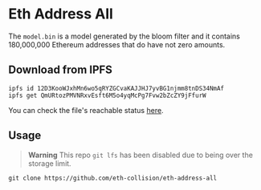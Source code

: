 # Eth Address All

The `model.bin` is a model generated by the bloom filter and it contains 180,000,000 Ethereum addresses that do have not zero amounts.

## Download from IPFS

```
ipfs id 12D3KooWJxhMn6wo5qRYZGCvaKAJJHJ7yvBG1njmm8tnDS34NmAf
ipfs get QmURtozPMVNRxvEsft6M5o4yqMcPg7Fvw2bZcZY9jFfurW
```

You can check the file's reachable status [here](https://ipfs-check.on.fleek.co/?cid=QmURtozPMVNRxvEsft6M5o4yqMcPg7Fvw2bZcZY9jFfurW&multiaddr=%2Fp2p%2F12D3KooWJxhMn6wo5qRYZGCvaKAJJHJ7yvBG1njmm8tnDS34NmAf).

## Usage

>**Warning**
>This repo `git lfs` has been disabled due to being over the storage limit.

```
git clone https://github.com/eth-collision/eth-address-all
```

